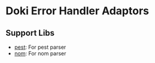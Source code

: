# Doki Error Handler Adaptors


## Support Libs
- [pest](): For pest parser
- [nom](): For nom parser



